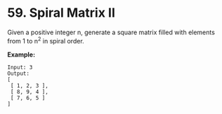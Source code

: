 # 59. Spiral Matrix II

Given a positive integer n, generate a square matrix filled with elements from 1 to n<sup>2</sup> in spiral order.

**Example:**
```
Input: 3
Output:
[
 [ 1, 2, 3 ],
 [ 8, 9, 4 ],
 [ 7, 6, 5 ]
]
```
